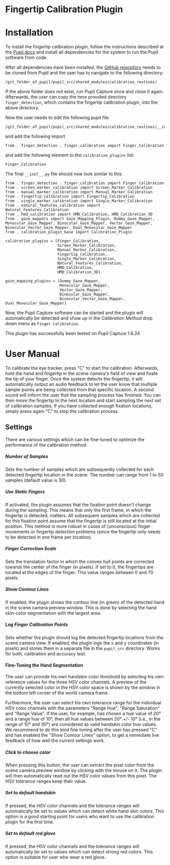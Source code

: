 # Fingertip Calibration Plugin

# Installation

To install the fingertip calibration plugin, follow the instructions described at the [Pupil docs][docs] and install all dependencies for the system to run the Pupil software from code. 


After all dependencies have been installed, the [GitHub repository][rep] needs to be cloned from Pupil and the user has to navigate to the following directory:

```
/git_folder_of_pupil/pupil_src/shared_modules/calibration_routines/
```

If the above folder does not exist, run Pupil Capture once and close it again. Afterwards, the user can copy the here provided directory `finger_detection`, which contains the fingertip calibration plugin, into the above directory. 

Now the user needs to edit the following pupil file

```
/git_folder_of_pupil/pupil_src/shared_modules/calibration_routines/__init__.py
```

and add the following import

`
from . finger_detection . finger_calibration import Finger_Calibration
`

and add the following element to the `calibration_plugins` list:

`
Finger_Calibration
`

The final `__init__.py` file should now look similar to this:

```
from . finger_detection . finger_calibration import Finger_Calibration
from . screen_marker_calibration import Screen_Marker_Calibration
from . manual_marker_calibration import Manual_Marker_Calibration
from . fingertip_calibration import Fingertip_Calibration
from . single_marker_calibration import Single_Marker_Calibration
from . natural_features_calibration import Natural_Features_Calibration
from . hmd_calibration import HMD_Calibration, HMD_Calibration_3D
from . gaze_mappers import Gaze_Mapping_Plugin, Dummy_Gaze_Mapper, Monocular_Gaze_Mapper, Binocular_Gaze_Mapper, Vector_Gaze_Mapper, Binocular_Vector_Gaze_Mapper, Dual_Monocular_Gaze_Mapper
from . calibration_plugin_base import Calibration_Plugin

calibration_plugins = [Finger_Calibration,
					   Screen_Marker_Calibration,
                       Manual_Marker_Calibration,
                       Fingertip_Calibration,
                       Single_Marker_Calibration,
                       Natural_Features_Calibration,
                       HMD_Calibration,
                       HMD_Calibration_3D]

gaze_mapping_plugins = [Dummy_Gaze_Mapper,
                        Monocular_Gaze_Mapper,
                        Vector_Gaze_Mapper,
                        Binocular_Gaze_Mapper,
                        Binocular_Vector_Gaze_Mapper,
Dual_Monocular_Gaze_Mapper]
```


Now, the Pupil Capture software can be started and the plugin will automatically be detected and show up in the *Calibration Method* drop down menu as `Finger Calibration`.

[docs]: <https://docs.pupil-labs.com/#developer-docs>
[rep]: <https://github.com/pupil-labs/pupil>

This plugin has successfully been tested on Pupil Capture 1.6.24

# User Manual

To calibrate the eye tracker, press "C" to start the calibration. Afterwards, hold the hand and fingertip in the scene camera's field of view and fixate the tip of your finger. Once the system detects the fingertip, it will automatically output an audio feedback to let the user know that multiple sample points are being collected from that specific location. A second sound will inform the user that the sampling process has finished. You can then move the fingertip to the next location and start sampling the next set of calibration samples. If you have collected enough fixation locations, simply press again "C" to stop the calibration process.

## Settings

There are various settings which can be fine-tuned to optimize the performance of the calibration method:

##### Number of Samples
Sets the number of samples which are subsequently collected for each detected fingertip location in the scene. The number can range from 1 to 50 samples (default value is 30).

##### Use Static Fingers
If activated, the plugin assumes that the fixation point doesn't change during the sampling. This means that only the first frame, in which the fingertip is detected, matters. All subsequent samples which are collected for this fixation point assume that the fingertip is still located at the initial position. This method is more robust in cases of (unconscious) finger movements or fingertip detection problems (since the fingertip only needs to be detected in one frame per location).

##### Finger Correction Scale
Sets the translation factor in which the convex hull points are corrected towards the center of the finger (in pixels). If set to 0, the fingertips are located at the edges of the finger. This value ranges between 0 and 70 pixels.

##### Show Contour Lines
If enabled, the plugin shows the contour line (in green) of the detected hand in the scene camera preview window. This is done by selecting the hand skin-color segmentation with the largest area.

##### Log Finger Calibration Points
Sets whether the plugin should log the detected fingertip locations from the scene camera view. If enabled, the plugin logs the x and y coordinates (in pixels) and stores them in a separate file in the `pupil_src` directory. Works for both, calibration and accuracy test.

#### Fine-Tuning the Hand Segmentation
The user can provide his own handskin color threshold by selecting his own reference values for the three HSV color channels. A preview of the currently selected color in the HSV color space is shown by the window in the bottom left corner of the world camera frame.

Furthermore, the user can select his own tolerance range for the individual HSV color channels with the parameters "Range Hue", "Range Saturation" and "Range Value". If the user, for example, has chosen a hue value of 20° and a range hue of 10°, then all hue values between 20° +/- 10° (i.e., in the range of 10° and 30°) are considered as valid handskin color hue values. We recommend to do this kind fine tuning after the user has pressed "C" and has enabled the "Show Contour Lines" option, to get a immediate live feedback of how well the current settings work.

##### Click to choose color
When pressing this button, the user can extract the pixel color from the scene camera preview window by clicking with the mouse on it. The plugin will then automatically read out the HSV color values from this pixel. The HSV tolerance ranges keep their value.

##### Set to default handskin 
If pressed, the HSV color channels and the tolerance ranges will automatically be set to values which can detect white hand skin colors. This option is a good starting point for users who want to use the calibration plugin for the first time.

##### Set to default red glove
If pressed, the HSV color channels and the tolerance ranges will automatically be set to values which can detect strong red colors. This option is suitable for user who wear a red glove.